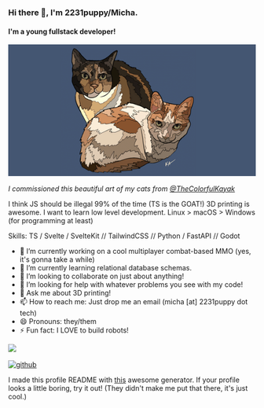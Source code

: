 ### Hi there 👋, I'm 2231puppy/Micha.
#### I'm a young fullstack developer!
![I'm a young fullstack developer!](https://github.com/2231puppy/2231puppy/raw/main/cat_picture.png)

*I commissioned this beautiful art of my cats from [@TheColorfulKayak](https://www.instagram.com/TheColorfulKayak/)*

I think JS should be illegal 99% of the time (TS is the GOAT!) 3D printing is awesome. I want to learn low level development. Linux > macOS > Windows (for programming at least)

Skills: TS / Svelte / SvelteKit // TailwindCSS // Python / FastAPI // Godot

- 🔭 I’m currently working on a cool multiplayer combat-based MMO (yes, it's gonna take a while) 
- 🌱 I’m currently learning relational database schemas. 
- 👯 I’m looking to collaborate on just about anything! 
- 🤔 I’m looking for help with whatever problems you see with my code! 
- 💬 Ask me about 3D printing! 
- 📫 How to reach me: Just drop me an email (micha [at] 2231puppy dot tech) 
- 😄 Pronouns: they/them
- ⚡ Fun fact: I LOVE to build robots! 

![](https://dcbadge.vercel.app/api/shield/525432105224765494?logoColor=presence&theme=blurple&style=flat)

[<img src='https://cdn.jsdelivr.net/npm/simple-icons@3.0.1/icons/github.svg' alt='github' height='40'>](https://github.com/2231puppy)  

I made this profile README with [this](https://arturssmirnovs.github.io/github-profile-readme-generator/) awesome generator. If your profile looks a little boring, try it out! (They didn't make me put that there, it's just cool.)
